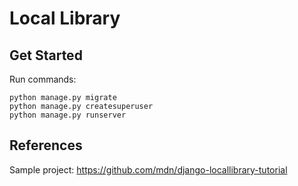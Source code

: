 # Local Library

## Get Started

Run commands:
```shell
python manage.py migrate
python manage.py createsuperuser
python manage.py runserver
```

## References

Sample project: https://github.com/mdn/django-locallibrary-tutorial
